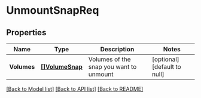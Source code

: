 # UnmountSnapReq

## Properties
Name | Type | Description | Notes
------------ | ------------- | ------------- | -------------
**Volumes** | [**[]VolumeSnap**](VolumeSnap.md) | Volumes of the snap you want to unmount | [optional] [default to null]

[[Back to Model list]](../README.md#documentation-for-models) [[Back to API list]](../README.md#documentation-for-api-endpoints) [[Back to README]](../README.md)

